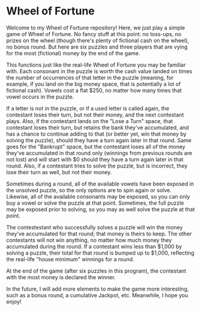# Wheel of Fortune

Welcome to my Wheel of Fortune repository! Here, we just play a simple game of Wheel of Fortune. No fancy stuff at this point: no toss-ups, no prizes on the wheel (though there's plenty of fictional cash on the wheel), no bonus round. But here are six puzzles and three players that are vying for the most (fictional) money by the end of the game.

This functions just like the real-life Wheel of Fortune you may be familiar with. Each consonant in the puzzle is worth the cash value landed on times the number of occurrences of that letter in the puzzle (meaning, for example, if you land on the big money space, that is potentially a lot of fictional cash). Vowels cost a flat $250, no matter how many times that vowel occurs in the puzzle.

If a letter is not in the puzzle, or if a used letter is called again, the contestant loses their turn, but not their money, and the next contestant plays. Also, if the contestant lands on the "Lose a Turn" space, that contestant loses their turn, but retains the bank they've accumulated, and has a chance to continue adding to that (or better yet, win that money by solving the puzzle), should they have a turn again later in that round. Same goes for the "Bankrupt" space, but the contestant loses all of the money they've accumulated in that round only (winnings from previous rounds are not lost) and will start with $0 should they have a turn again later in that round. Also, if a contestant tries to solve the puzzle, but is incorrect, they lose their turn as well, but not their money.

Sometimes during a round, all of the available vowels have been exposed in the unsolved puzzle, so the only options are to spin again or solve. Likewise, all of the available consonants may be exposed, so you can only buy a vowel or solve the puzzle at that point. Sometimes, the full puzzle may be exposed prior to solving, so you may as well solve the puzzle at that point.

The contestestant who successfully solves a puzzle will win the money they've accumulated for that round; that money is theirs to keep. The other contestants will not win anything, no matter how much money they accumulated during the round. If a contestant wins less than $1,000 by solving a puzzle, their total for that round is bumped up to $1,000, reflecting the real-life "house minimum" winnings for a round.

At the end of the game (after six puzzles in this program), the contestant with the most money is declared the winner.

In the future, I will add more elements to make the game more interesting, such as a bonus round, a cumulative Jackpot, etc. Meanwhile, I hope you enjoy!
